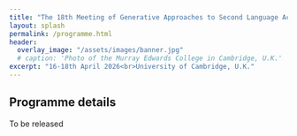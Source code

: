 ```yaml
---
title: "The 18th Meeting of Generative Approaches to Second Language Acquisition"
layout: splash
permalink: /programme.html
header:
  overlay_image: "/assets/images/banner.jpg"
  # caption: 'Photo of the Murray Edwards College in Cambridge, U.K.'
excerpt: "16-18th April 2026<br>University of Cambridge, U.K."
---
```


## Programme details

To be released
